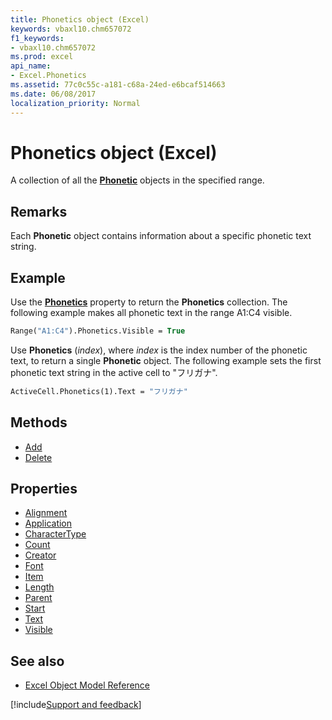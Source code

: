 ```yaml
---
title: Phonetics object (Excel)
keywords: vbaxl10.chm657072
f1_keywords:
- vbaxl10.chm657072
ms.prod: excel
api_name:
- Excel.Phonetics
ms.assetid: 77c0c55c-a181-c68a-24ed-e6bcaf514663
ms.date: 06/08/2017
localization_priority: Normal
---
```



# Phonetics object (Excel)

A collection of all the  **[Phonetic](Excel.Phonetic.md)** objects in the specified range.


## Remarks

Each  **Phonetic** object contains information about a specific phonetic text string.


## Example

Use the  **[Phonetics](Excel.Range.Phonetics.md)** property to return the **Phonetics** collection. The following example makes all phonetic text in the range A1:C4 visible.


```vb
Range("A1:C4").Phonetics.Visible = True
```

Use  **Phonetics** (_index_), where _index_ is the index number of the phonetic text, to return a single **Phonetic** object. The following example sets the first phonetic text string in the active cell to "フリガナ".




```vb
ActiveCell.Phonetics(1).Text = "フリガナ"
```

## Methods

- [Add](Excel.Phonetics.Add.md)
- [Delete](Excel.Phonetics.Delete.md)

## Properties

- [Alignment](Excel.Phonetics.Alignment.md)
- [Application](Excel.Phonetics.Application.md)
- [CharacterType](Excel.Phonetics.CharacterType.md)
- [Count](Excel.Phonetics.Count.md)
- [Creator](Excel.Phonetics.Creator.md)
- [Font](Excel.Phonetics.Font.md)
- [Item](Excel.Phonetics.Item.md)
- [Length](Excel.Phonetics.Length.md)
- [Parent](Excel.Phonetics.Parent.md)
- [Start](Excel.Phonetics.Start.md)
- [Text](Excel.Phonetics.Text.md)
- [Visible](Excel.Phonetics.Visible.md)

## See also

- [Excel Object Model Reference](overview/Excel/object-model.md)

[!include[Support and feedback](~/includes/feedback-boilerplate.md)]